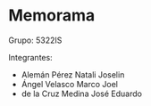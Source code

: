 # Memorama 

Grupo: 5322IS

Integrantes:
- Alemán Pérez Natali Joselin 
- Ángel Velasco Marco Joel
- de la Cruz Medina José Eduardo

